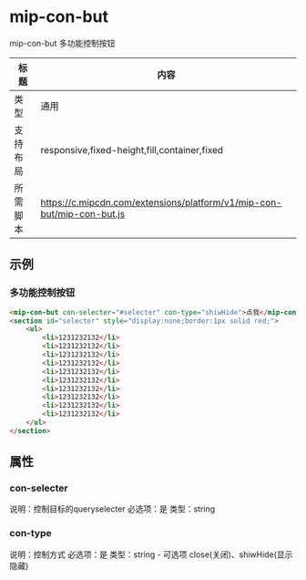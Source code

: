 # mip-con-but
mip-con-but 多功能控制按钮

标题|内容
----|----
类型|通用
支持布局|responsive,fixed-height,fill,container,fixed
所需脚本|https://c.mipcdn.com/extensions/platform/v1/mip-con-but/mip-con-but.js
## 示例

### 多功能控制按钮
```html
<mip-con-but con-selecter="#selecter" con-type="shiwHide">点我</mip-con-but>
<section id="selecter" style="display:none;border:1px solid red;">
    <ul>
    	<li>1231232132</li>
    	<li>1231232132</li>
    	<li>1231232132</li>
    	<li>1231232132</li>
    	<li>1231232132</li>
    	<li>1231232132</li>
    	<li>1231232132</li>
    	<li>1231232132</li>
    	<li>1231232132</li>
    	<li>1231232132</li>
    </ul>
</section>
``` 

## 属性

### con-selecter
说明：控制目标的queryselecter
必选项：是
类型：string

### con-type
说明：控制方式
必选项：是
类型：string - 可选项 close(关闭)、shiwHide(显示隐藏)

